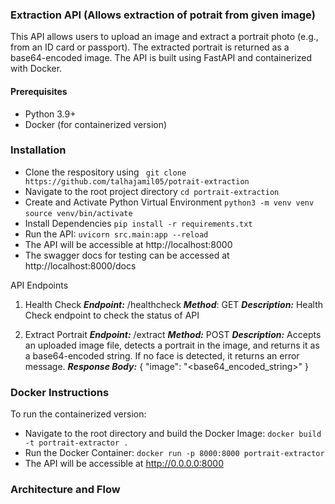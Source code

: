 ### Extraction API (Allows extraction of potrait from given image)
This API allows users to upload an image and extract a portrait photo (e.g., from an ID card or passport). The extracted portrait is returned as a base64-encoded image. The API is built using FastAPI and containerized with Docker.

#### Prerequisites
- Python 3.9+
- Docker (for containerized version)

### Installation
- Clone the respository using
``` git clone https://github.com/talhajamil05/potrait-extraction```
- Navigate to the root project directory
```cd portrait-extraction```
-  Create and Activate Python Virtual Environment
```python3 -m venv venv```
```source venv/bin/activate```
- Install Dependencies
```pip install -r requirements.txt```
- Run the API:
```uvicorn src.main:app --reload```
- The API will be accessible at http://localhost:8000
- The swagger docs for testing can be accessed at http://localhost:8000/docs

API Endpoints
1. Health Check
***Endpoint:*** /healthcheck
***Method***: GET
***Description:*** Health Check endpoint to check the status of API

2. Extract Portrait
***Endpoint:*** /extract
***Method:*** POST
***Description:*** Accepts an uploaded image file, detects a portrait in the image, and returns it as a base64-encoded string. If no face is detected, it returns an error message.
***Response Body:***
{
  "image": "<base64_encoded_string>"
}

### Docker Instructions
To run the containerized version:
- Navigate to the root directory and build the Docker Image:
```docker build -t portrait-extractor . ```
- Run the Docker Container:
```docker run -p 8000:8000 portrait-extractor```
- The API will be accessible at http://0.0.0.0:8000

### Architecture and Flow
